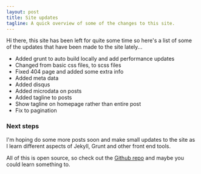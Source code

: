 ```yaml
---
layout: post
title: Site updates
tagline: A quick overview of some of the changes to this site.
---
```


Hi there, this site has been left for quite some time so here's a list of some of the updates that have been made to the site lately...

- Added grunt to auto build locally and add performance updates
- Changed from basic css files, to scss files
- Fixed 404 page and added some extra info
- Added meta data
- Added disqus
- Added microdata on posts
- Added tagline to posts
- Show tagline on homepage rather than entire post
- Fix to pagination

### Next steps

I'm hoping do some more posts soon and make small updates to the site as I learn different aspects of Jekyll, Grunt and other front end tools.

All of this is open source, so check out the [Github repo](https://github.com/tcmorris/tcmorris.github.io) and maybe you could learn something to.